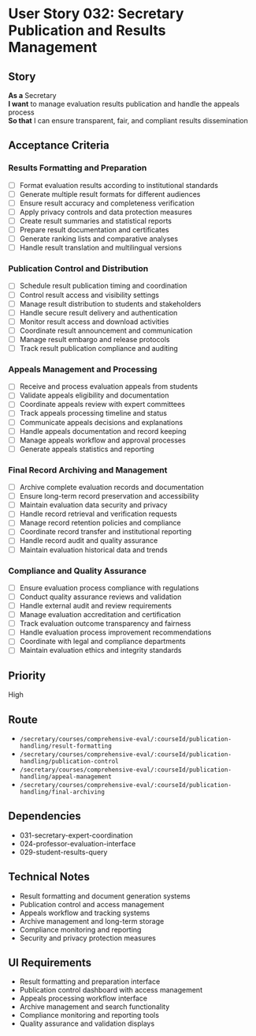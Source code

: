 # User Story 032: Secretary Publication and Results Management

## Story
**As a** Secretary  
**I want** to manage evaluation results publication and handle the appeals process  
**So that** I can ensure transparent, fair, and compliant results dissemination

## Acceptance Criteria

### Results Formatting and Preparation
- [ ] Format evaluation results according to institutional standards
- [ ] Generate multiple result formats for different audiences
- [ ] Ensure result accuracy and completeness verification
- [ ] Apply privacy controls and data protection measures
- [ ] Create result summaries and statistical reports
- [ ] Prepare result documentation and certificates
- [ ] Generate ranking lists and comparative analyses
- [ ] Handle result translation and multilingual versions

### Publication Control and Distribution
- [ ] Schedule result publication timing and coordination
- [ ] Control result access and visibility settings
- [ ] Manage result distribution to students and stakeholders
- [ ] Handle secure result delivery and authentication
- [ ] Monitor result access and download activities
- [ ] Coordinate result announcement and communication
- [ ] Manage result embargo and release protocols
- [ ] Track result publication compliance and auditing

### Appeals Management and Processing
- [ ] Receive and process evaluation appeals from students
- [ ] Validate appeals eligibility and documentation
- [ ] Coordinate appeals review with expert committees
- [ ] Track appeals processing timeline and status
- [ ] Communicate appeals decisions and explanations
- [ ] Handle appeals documentation and record keeping
- [ ] Manage appeals workflow and approval processes
- [ ] Generate appeals statistics and reporting

### Final Record Archiving and Management
- [ ] Archive complete evaluation records and documentation
- [ ] Ensure long-term record preservation and accessibility
- [ ] Maintain evaluation data security and privacy
- [ ] Handle record retrieval and verification requests
- [ ] Manage record retention policies and compliance
- [ ] Coordinate record transfer and institutional reporting
- [ ] Handle record audit and quality assurance
- [ ] Maintain evaluation historical data and trends

### Compliance and Quality Assurance
- [ ] Ensure evaluation process compliance with regulations
- [ ] Conduct quality assurance reviews and validation
- [ ] Handle external audit and review requirements
- [ ] Manage evaluation accreditation and certification
- [ ] Track evaluation outcome transparency and fairness
- [ ] Handle evaluation process improvement recommendations
- [ ] Coordinate with legal and compliance departments
- [ ] Maintain evaluation ethics and integrity standards

## Priority
High

## Route
- `/secretary/courses/comprehensive-eval/:courseId/publication-handling/result-formatting`
- `/secretary/courses/comprehensive-eval/:courseId/publication-handling/publication-control`
- `/secretary/courses/comprehensive-eval/:courseId/publication-handling/appeal-management`
- `/secretary/courses/comprehensive-eval/:courseId/publication-handling/final-archiving`

## Dependencies
- 031-secretary-expert-coordination
- 024-professor-evaluation-interface
- 029-student-results-query

## Technical Notes
- Result formatting and document generation systems
- Publication control and access management
- Appeals workflow and tracking systems
- Archive management and long-term storage
- Compliance monitoring and reporting
- Security and privacy protection measures

## UI Requirements
- Result formatting and preparation interface
- Publication control dashboard with access management
- Appeals processing workflow interface
- Archive management and search functionality
- Compliance monitoring and reporting tools
- Quality assurance and validation displays